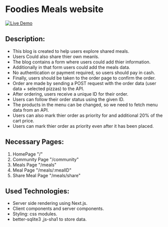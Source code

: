 # Foodies Meals website
[![Live Demo](https://img.shields.io/badge/Live%20Demo-Click%20Here-brightgreen)]([https://youssef-abutaleb.github.io/Nexter](https://foodies-share-nextjs.netlify.app/))
## Description:
- This blog is created to help users explore shared meals. 
- Users Could also share thier own meanls.
- The blog contains a form where users could add thier information.
- Additionally in that form users could add the meals data.
- No authentication or payment required, so users should pay in cash.
- Finally, users should be taken to the order page to confirm the order.
- Order are made by sending a POST request with the order data (user data + selected pizzas) to the API.
- After ordering, users receive a unique ID for their order.
- Users can follow their order status using the given ID.
- The products in the menu can be changed, so we need to fetch menu data from an API.
- Users can also mark thier order as priority for and additional 20% of the cart price.
- Users can mark thier order as priority even after it has been placed.

## Necessary Pages:
1. HomePage "/"
2. Community Page  "/community"
3. Meals Page "/meals"
4. Meal Page "/meals/:mealID"
5. Share Meal Page "/meals/share"

## Used Technologies:
- Server side rendering using Next.js.
- Client components and server components.
- Styling: css modules.
- better-sqlite3 ,js-sha1 to store data.


